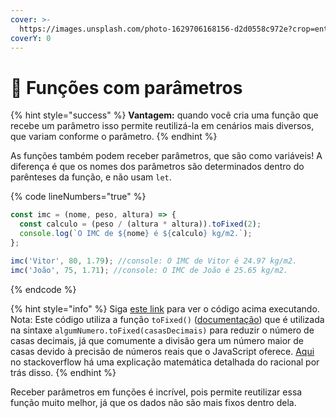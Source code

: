 ```yaml
---
cover: >-
  https://images.unsplash.com/photo-1629706168156-d2d0558c972e?crop=entropy&cs=srgb&fm=jpg&ixid=M3wxOTcwMjR8MHwxfHNlYXJjaHwxfHxwYXJhbWV0ZXJzfGVufDB8fHx8MTY4OTAwMjg0MHww&ixlib=rb-4.0.3&q=85
coverY: 0
---
```


# 🚜 Funções com parâmetros

{% hint style="success" %}
**Vantagem:** quando você cria uma função que recebe um parâmetro isso permite reutilizá-la em cenários mais diversos, que variam conforme o parâmetro.
{% endhint %}

As funções também podem receber parâmetros, que são como variáveis! A diferença é que os nomes dos parâmetros são determinados dentro do parênteses da função, e não usam `let`.

{% code lineNumbers="true" %}
```javascript
const imc = (nome, peso, altura) => {
  const calculo = (peso / (altura * altura)).toFixed(2);
  console.log(`O IMC de ${nome} é ${calculo} kg/m2.`);
};

imc('Vitor', 80, 1.79); //console: O IMC de Vitor é 24.97 kg/m2.
imc('João', 75, 1.71); //console: O IMC de João é 25.65 kg/m2.
```
{% endcode %}

{% hint style="info" %}
Siga [este link](https://esta.la/PpV) para ver o código acima executando.\
Nota: Este código utiliza a função `toFixed()` ([documentação](https://developer.mozilla.org/pt-BR/docs/Web/JavaScript/Reference/Global\_Objects/Number/toFixed)) que é utilizada na sintaxe `algumNumero.toFixed(casasDecimais)` para reduzir o número de casas decimais, já que comumente a divisão gera um número maior de casas devido à precisão de números reais que o JavaScript oferece. [Aqui](https://web.archive.org/web/https://pt.stackoverflow.com/questions/14728/realiza%C3%A7%C3%A3o-de-contas-de-ponto-flutuante-em-javascript-com-precis%C3%A3o-absoluta/14781) no stackoverflow há uma explicação matemática detalhada do racional por trás disso.
{% endhint %}

Receber parâmetros em funções é incrível, pois permite reutilizar essa função muito melhor, já que os dados não são mais fixos dentro dela.
